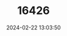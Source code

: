 ---
title: "16426"
category: "Paulamys naso"
draft: false
date: 2024-02-22 13:03:50
languages:
  English: ["Flores Long-nosed Rat", "Paula’s Long-nosed Rat"]
---